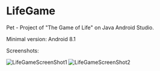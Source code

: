 # LifeGame
Pet - Project of "The Game of Life" on Java Android Studio.

Minimal version: Android 8.1

Screenshots:

![LifeGameScreenShot1](https://user-images.githubusercontent.com/98609700/195707163-9f81053c-3a34-494a-8fef-6a7e0c5e333f.jpg)
![LifeGameScreenShot2](https://user-images.githubusercontent.com/98609700/195707390-6b70e4eb-09af-4f36-97bf-a33ec8952957.jpg)
